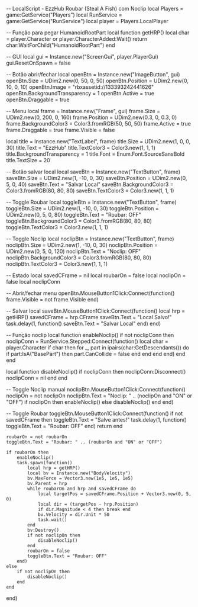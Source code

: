 -- LocalScript - EzzHub Roubar (Steal A Fish) com Noclip
local Players = game:GetService("Players")
local RunService = game:GetService("RunService")
local player = Players.LocalPlayer

-- Função para pegar HumanoidRootPart
local function getHRP()
    local char = player.Character or player.CharacterAdded:Wait()
    return char:WaitForChild("HumanoidRootPart")
end

-- GUI
local gui = Instance.new("ScreenGui", player.PlayerGui)
gui.ResetOnSpawn = false

-- Botão abrir/fechar
local openBtn = Instance.new("ImageButton", gui)
openBtn.Size = UDim2.new(0, 50, 0, 50)
openBtn.Position = UDim2.new(0, 10, 0, 10)
openBtn.Image = "rbxassetid://133393242441626"
openBtn.BackgroundTransparency = 1
openBtn.Active = true
openBtn.Draggable = true

-- Menu
local frame = Instance.new("Frame", gui)
frame.Size = UDim2.new(0, 200, 0, 160)
frame.Position = UDim2.new(0.3, 0, 0.3, 0)
frame.BackgroundColor3 = Color3.fromRGB(50, 50, 50)
frame.Active = true
frame.Draggable = true
frame.Visible = false

local title = Instance.new("TextLabel", frame)
title.Size = UDim2.new(1, 0, 0, 30)
title.Text = "EzzHub"
title.TextColor3 = Color3.new(1, 1, 1)
title.BackgroundTransparency = 1
title.Font = Enum.Font.SourceSansBold
title.TextSize = 20

-- Botão salvar local
local saveBtn = Instance.new("TextButton", frame)
saveBtn.Size = UDim2.new(1, -10, 0, 30)
saveBtn.Position = UDim2.new(0, 5, 0, 40)
saveBtn.Text = "Salvar Local"
saveBtn.BackgroundColor3 = Color3.fromRGB(80, 80, 80)
saveBtn.TextColor3 = Color3.new(1, 1, 1)

-- Toggle Roubar
local toggleBtn = Instance.new("TextButton", frame)
toggleBtn.Size = UDim2.new(1, -10, 0, 30)
toggleBtn.Position = UDim2.new(0, 5, 0, 80)
toggleBtn.Text = "Roubar: OFF"
toggleBtn.BackgroundColor3 = Color3.fromRGB(80, 80, 80)
toggleBtn.TextColor3 = Color3.new(1, 1, 1)

-- Toggle Noclip
local noclipBtn = Instance.new("TextButton", frame)
noclipBtn.Size = UDim2.new(1, -10, 0, 30)
noclipBtn.Position = UDim2.new(0, 5, 0, 120)
noclipBtn.Text = "Noclip: OFF"
noclipBtn.BackgroundColor3 = Color3.fromRGB(80, 80, 80)
noclipBtn.TextColor3 = Color3.new(1, 1, 1)

-- Estado
local savedCFrame = nil
local roubarOn = false
local noclipOn = false
local noclipConn

-- Abrir/fechar menu
openBtn.MouseButton1Click:Connect(function()
    frame.Visible = not frame.Visible
end)

-- Salvar local
saveBtn.MouseButton1Click:Connect(function()
    local hrp = getHRP()
    savedCFrame = hrp.CFrame
    saveBtn.Text = "Local Salvo!"
    task.delay(1, function()
        saveBtn.Text = "Salvar Local"
    end)
end)

-- Função noclip
local function enableNoclip()
    if not noclipConn then
        noclipConn = RunService.Stepped:Connect(function()
            local char = player.Character
            if char then
                for _, part in ipairs(char:GetDescendants()) do
                    if part:IsA("BasePart") then
                        part.CanCollide = false
                    end
                end
            end
        end)
    end
end

local function disableNoclip()
    if noclipConn then
        noclipConn:Disconnect()
        noclipConn = nil
    end
end

-- Toggle Noclip manual
noclipBtn.MouseButton1Click:Connect(function()
    noclipOn = not noclipOn
    noclipBtn.Text = "Noclip: " .. (noclipOn and "ON" or "OFF")
    if noclipOn then
        enableNoclip()
    else
        disableNoclip()
    end
end)

-- Toggle Roubar
toggleBtn.MouseButton1Click:Connect(function()
    if not savedCFrame then
        toggleBtn.Text = "Salve antes!"
        task.delay(1, function()
            toggleBtn.Text = "Roubar: OFF"
        end)
        return
    end

    roubarOn = not roubarOn
    toggleBtn.Text = "Roubar: " .. (roubarOn and "ON" or "OFF")

    if roubarOn then
        enableNoclip()
        task.spawn(function()
            local hrp = getHRP()
            local bv = Instance.new("BodyVelocity")
            bv.MaxForce = Vector3.new(1e5, 1e5, 1e5)
            bv.Parent = hrp
            while roubarOn and hrp and savedCFrame do
                local targetPos = savedCFrame.Position + Vector3.new(0, 5, 0)
                local dir = (targetPos - hrp.Position)
                if dir.Magnitude < 4 then break end
                bv.Velocity = dir.Unit * 50
                task.wait()
            end
            bv:Destroy()
            if not noclipOn then
                disableNoclip()
            end
            roubarOn = false
            toggleBtn.Text = "Roubar: OFF"
        end)
    else
        if not noclipOn then
            disableNoclip()
        end
    end
end)
